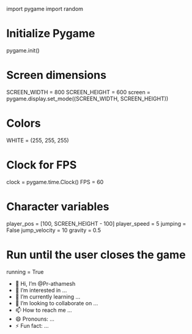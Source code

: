 import pygame
import random

# Initialize Pygame
pygame.init()

# Screen dimensions
SCREEN_WIDTH = 800
SCREEN_HEIGHT = 600
screen = pygame.display.set_mode((SCREEN_WIDTH, SCREEN_HEIGHT))

# Colors
WHITE = (255, 255, 255)

# Clock for FPS
clock = pygame.time.Clock()
FPS = 60

# Character variables
player_pos = [100, SCREEN_HEIGHT - 100]
player_speed = 5
jumping = False
jump_velocity = 10
gravity = 0.5

# Run until the user closes the game
running = True
- 👋 Hi, I’m @Pr-athamesh
- 👀 I’m interested in ...
- 🌱 I’m currently learning ...
- 💞️ I’m looking to collaborate on ...
- 📫 How to reach me ...
- 😄 Pronouns: ...
- ⚡ Fun fact: ...

<!---
Pr-athamesh/Pr-athamesh is a ✨ special ✨ repository because its `README.md` (this file) appears on your GitHub profile.
You can click the Preview link to take a look at your changes.
--->
